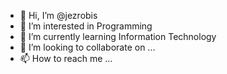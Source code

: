 - 👋 Hi, I’m @jezrobis
- 👀 I’m interested in Programming
- 🌱 I’m currently learning Information Technology
- 💞️ I’m looking to collaborate on ...
- 📫 How to reach me ...

<!---
jezrobis/jezrobis is a ✨ special ✨ repository because its `README.md` (this file) appears on your GitHub profile.
You can click the Preview link to take a look at your changes.
--->
